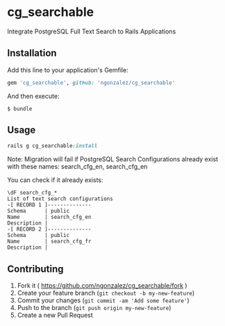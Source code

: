 # cg_searchable

Integrate PostgreSQL Full Text Search to Rails Applications

## Installation

Add this line to your application's Gemfile:

```ruby
gem 'cg_searchable', github: 'ngonzalez/cg_searchable'
```

And then execute:

    $ bundle

## Usage

```ruby
rails g cg_searchable:install
```

Note: Migration will fail if PostgreSQL Search Configurations already
exist with these names: search_cfg_en, search_cfg_en

You can check if it already exists:
```
\dF search_cfg_*
List of text search configurations
-[ RECORD 1 ]--------------
Schema      | public
Name        | search_cfg_en
Description |
-[ RECORD 2 ]--------------
Schema      | public
Name        | search_cfg_fr
Description |
```

## Contributing

1. Fork it ( https://github.com/ngonzalez/cg_searchable/fork )
2. Create your feature branch (`git checkout -b my-new-feature`)
3. Commit your changes (`git commit -am 'Add some feature'`)
4. Push to the branch (`git push origin my-new-feature`)
5. Create a new Pull Request
